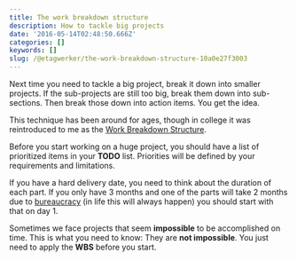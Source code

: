 ```yaml
---
title: The work breakdown structure
description: How to tackle big projects
date: '2016-05-14T02:48:50.666Z'
categories: []
keywords: []
slug: /@etagwerker/the-work-breakdown-structure-10a0e27f3003
---
```


Next time you need to tackle a big project, break it down into smaller projects. If the sub-projects are still too big, break them down into sub-sections. Then break those down into action items. You get the idea.

This technique has been around for ages, though in college it was reintroduced to me as the [Work Breakdown Structure](https://en.wikipedia.org/wiki/Work_breakdown_structure).

Before you start working on a huge project, you should have a list of prioritized items in your **TODO** list. Priorities will be defined by your requirements and limitations.

If you have a hard delivery date, you need to think about the duration of each part. If you only have 3 months and one of the parts will take 2 months due to [bureaucracy](https://medium.com/@etagwerker/a-great-source-of-startup-ideas-6d34ac3d88bd#.ogl6qrzgb) (in life this will always happen) you should start with that on day 1.

Sometimes we face projects that seem **impossible** to be accomplished on time. This is what you need to know: They are **not impossible**. You just need to apply the **WBS** before you start.